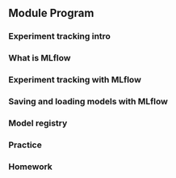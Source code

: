 ## Module Program

### Experiment tracking intro
### What is MLflow
### Experiment tracking with MLflow
### Saving and loading models with MLflow
### Model registry
### Practice
### Homework